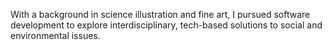 With a background in science illustration and fine art, I pursued software development to explore interdisciplinary, tech-based solutions to social and environmental issues. 
